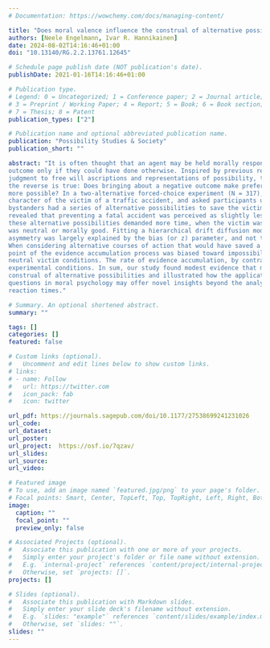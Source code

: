 ```yaml
---
# Documentation: https://wowchemy.com/docs/managing-content/

title: "Does moral valence influence the construal of alternative possibilities?"
authors: [Neele Engelmann, Ivar R. Hannikainen]
date: 2024-08-02T14:16:46+01:00
doi: "10.13140/RG.2.2.13761.12645"

# Schedule page publish date (NOT publication's date).
publishDate: 2021-01-16T14:16:46+01:00

# Publication type.
# Legend: 0 = Uncategorized; 1 = Conference paper; 2 = Journal article;
# 3 = Preprint / Working Paper; 4 = Report; 5 = Book; 6 = Book section;
# 7 = Thesis; 8 = Patent
publication_types: ["2"]

# Publication name and optional abbreviated publication name.
publication: "Possibility Studies & Society"
publication_short: ""

abstract: "It is often thought that an agent may be held morally responsible for bringing about a negative
outcome only if they could have done otherwise. Inspired by previous research linking moral
judgment to free will ascriptions and representations of possibility, the present work asks whether
the reverse is true: Does bringing about a negative outcome make preferable alternatives appear
more possible? In a two-alternative forced-choice experiment (N = 317), we manipulated the moral
character of the victim of a traffic accident, and asked participants under soft time pressure whether
bystanders had a series of alternative possibilities to save the victim. Our pre-registered analyses
revealed that preventing a fatal accident was perceived as slightly less possible, and acknowledging
these alternative possibilities demanded more time, when the victim was evil than when the victim
was neutral or morally good. Fitting a hierarchical drift diffusion model, we uncovered that this
asymmetry was largely explained by the bias (or z) parameter, and not the drift rate (or v parameter):
When considering alternative courses of action that would have saved a wrongdoer’s life, the starting
point of the evidence accumulation process was biased toward impossibility–relative to the good and
neutral victim conditions. The rate of evidence accumulation, by contrast, was similar across
experimental conditions. In sum, our study found modest evidence that moral valence influences the
construal of alternative possibilities and illustrated how the application of drift diffusion modeling to
questions in moral psychology may offer novel insights beyond the analysis of responses and
reaction times."

# Summary. An optional shortened abstract.
summary: ""

tags: []
categories: []
featured: false

# Custom links (optional).
#   Uncomment and edit lines below to show custom links.
# links:
# - name: Follow
#   url: https://twitter.com
#   icon_pack: fab
#   icon: twitter

url_pdf: https://journals.sagepub.com/doi/10.1177/27538699241231026
url_code:
url_dataset:
url_poster:
url_project:  https://osf.io/7qzav/
url_slides:
url_source:
url_video:

# Featured image
# To use, add an image named `featured.jpg/png` to your page's folder. 
# Focal points: Smart, Center, TopLeft, Top, TopRight, Left, Right, BottomLeft, Bottom, BottomRight.
image:
  caption: ""
  focal_point: ""
  preview_only: false

# Associated Projects (optional).
#   Associate this publication with one or more of your projects.
#   Simply enter your project's folder or file name without extension.
#   E.g. `internal-project` references `content/project/internal-project/index.md`.
#   Otherwise, set `projects: []`.
projects: []

# Slides (optional).
#   Associate this publication with Markdown slides.
#   Simply enter your slide deck's filename without extension.
#   E.g. `slides: "example"` references `content/slides/example/index.md`.
#   Otherwise, set `slides: ""`.
slides: ""
---
```

